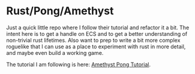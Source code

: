 # Rust/Pong/Amethyst

Just a quick little repo where I follow their tutorial and refactor it a bit.
The intent here is to get a handle on ECS and to get a better understanding of non-trivial rust lifetimes.
Also want to prep to write a bit more complex roguelike that I can use as a place to experiment with
rust in more detail, and maybe even build a working game.

The tutorial I am following is here: [Amethyst Pong Tutorial](https://www.amethyst.rs/book/latest/intro.html).
